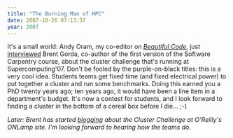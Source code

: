 ```yaml
---
title: "The Burning Man of HPC"
date: 2007-10-26 07:13:37
year: 2007
---
```

It's a small world: Andy Oram, my co-editor on <a href="http://beautifulcode.oreillynet.com/"><em>Beautiful Code</em></a>, just <a href="http://radar.oreilly.com/archives/2007/10/supercomputing.html">interviewed</a> Brent Gorda, co-author of the first version of the Software Carpentry course, about the cluster challenge that's running at Supercomputing'07. Don't be fooled by the purple-on-black titles: this is a very cool idea.  Students teams get fixed time (and fixed electrical power) to put together a cluster and run some benchmarks.  Doing this earned you a PhD twenty years ago; ten years ago, it would have been a line item in a department's budget.  It's now a contest for students, and I look forward to finding a cluster in the bottom of a cereal box before I die... ;-)

<em>Later: Brent has started <a href="http://www.oreillynet.com/onlamp/blog/2007/11/sc07_cluster_challenge_introdu.html">blogging</a> about the Cluster Challenge at O'Reilly's ONLamp site. I'm looking forward to hearing how the teams do.</em>
